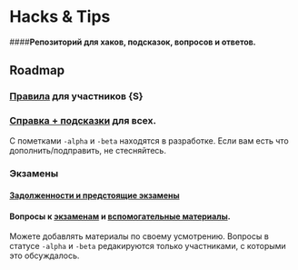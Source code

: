 # Hacks & Tips
####**Репозиторий для хаков, подсказок, вопросов и ответов.**

## Roadmap

### [Правила](rules) для участников {S}
### [Справка + подсказки](cheatsheets) для всех. 

С пометками `-alpha` и `-beta` находятся в разработке. Если вам есть что дополнить/подправить, не стесняйтесь.


### Экзамены

#### [Задолженности и предстоящие экзамены](exams/readme.md)



#### Вопросы к [экзаменам](exams/questions.md)  и [вспомогательные материалы](exams).



Можете добавлять материалы по своему усмотрению. Вопросы в статусе `-alpha` и `-beta` редакируются только участниками, с которыми это обсуждалось.


